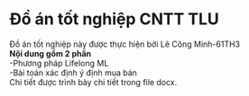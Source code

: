 # Đồ án tốt nghiệp CNTT TLU
Đồ án tốt nghiệp này được thực hiện bởi Lê Công Minh-61TH3<br>
**Nội dung gồm 2 phần**<br>
-Phương pháp Lifelong ML<br>
-Bài toán xác định ý định mua bán<br>
Chi tiết được trình bày chi tiết trong file docx.<br>

